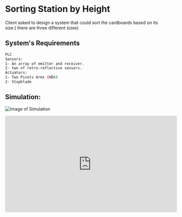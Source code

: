 # Sorting Station by Height

Client asked to design a system that could sort the cardboards based on its size.( there are three different sizes)

## System's Requirements

```bash
PLC
Sensors:
1- An array of emitter and receiver.
2- two of retro-reflective sensors.
Actuators:
1- Two Pivots Arms (HDS)
2- Stopblade
```

## Simulation:

![Image of Simulation](https://github.com/HassanAlKathiri/SmartMethods/blob/master/Robotics/3rd%20Week%20Tasks/Sorting%20station/image.PNG)
<iframe width="560" height="315" src="https://www.youtube.com/embed/p3NLJnwHYnE" frameborder="0" allow="accelerometer; autoplay; encrypted-media; gyroscope; picture-in-picture" allowfullscreen></iframe>
